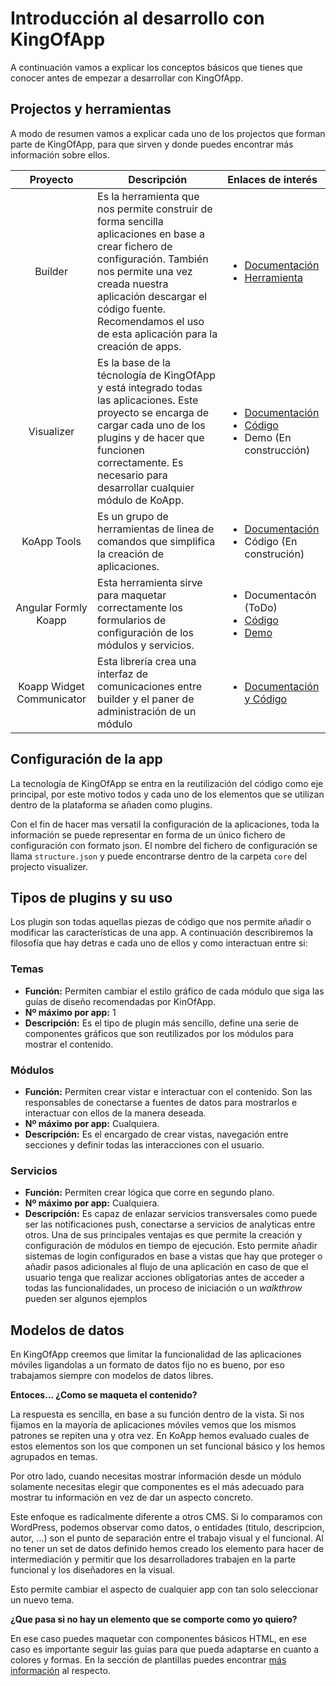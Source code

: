 # Introducción al desarrollo con KingOfApp

A continuación vamos a explicar los conceptos básicos que tienes que conocer antes de empezar a desarrollar con KingOfApp.

## Projectos y herramientas

A modo de resumen vamos a explicar cada uno de los projectos que forman parte de KingOfApp, para que sirven y donde puedes encontrar más información sobre ellos.

| Proyecto   | Descripción | Enlaces de interés |
| :--------: | ----------- | :------------ |
| Builder    | Es la herramienta que nos permite construir de forma sencilla aplicaciones en base a crear fichero de configuración. También nos permite una vez creada nuestra aplicación descargar el código fuente. Recomendamos el uso de esta aplicación para la creación de apps. | <ul><li>[Documentación](spanish/getting_started/builder/readme.md)</li><li>[Herramienta](http://builder.kingofapp.com)</li></ul> |
| Visualizer | Es la base de la técnología de KingOfApp y está integrado todas las aplicaciones. Este proyecto se encarga de cargar cada uno de los plugins y de hacer que funcionen correctamente. Es necesario para desarrollar cualquier módulo de KoApp. | <ul><li>[Documentación](spanish/advance/visualizer/readme.md)</li> <li>[Código](https://github.com/KingofApp/com.kingofapp.visualizer)</li> <li>Demo (En construcción) |
| KoApp Tools | Es un grupo de herramientas de linea de comandos que simplifica la creación de aplicaciones. | <ul><li>[Documentación](spanish/advance/tools/readme.md)</li> <li>Código (En construción)</li></ul> |
| Angular Formly Koapp | Esta herramienta sirve para maquetar correctamente los formularios de configuración de los módulos y servicios. |  <ul><li>Documentacón (ToDo)</li> <li>[Código](https://github.com/KingofApp/angular-formly-templates-koapp)</li><li>[Demo](http://jsbin.com/qiwoxa/edit?html,css,js,output)</li></ul> |
| Koapp Widget Communicator | Esta librería crea una interfaz de comunicaciones entre builder y el paner de administración de un módulo | <ul><li>[Documentación y Código](https://github.com/KingofApp/koapp-widget-communicator)</li></ul> |

## Configuración de la app

La tecnología de KingOfApp se entra en la reutilización del código como eje principal, por este motivo todos y cada uno de los elementos que se utilizan dentro de la plataforma se añaden como plugins.

Con el fin de hacer mas versatil la configuración de la aplicaciones, toda la información se puede representar en forma de un único fichero de configuración con formato json. El nombre del fichero de configuración se llama `structure.json` y puede encontrarse dentro de la carpeta `core` del projecto visualizer.

## Tipos de plugins y su uso

Los plugin son todas aquellas piezas de código que nos permite añadir o modificar las características de una app. A continuación describiremos la filosofía que hay detras e cada uno de ellos y como interactuan entre si:

### Temas

- **Función:** Permiten cambiar el estilo gráfico de cada módulo que siga las guías de diseño recomendadas por KinOfApp.
- **Nº máximo por app:** 1
- **Descripción:** Es el tipo de plugin más sencillo, define una serie de componentes gráficos que son reutilizados por los módulos para mostrar el contenido.

### Módulos

- **Función:** Permiten crear vistar e interactuar con el contenido. Son las responsables de conectarse a fuentes de datos para mostrarlos e interactuar con ellos de la manera deseada.
- **Nº máximo por app:** Cualquiera.
- **Descripción:** Es el encargado de crear vistas, navegación entre secciones y definir todas las interacciones con el usuario.

### Servicios

- **Función:** Permiten crear lógica que corre en segundo plano.
- **Nº máximo por app:** Cualquiera.
- **Descripción:** Es capaz de enlazar servicios transversales como puede ser las notificaciones push, conectarse a servicios de analyticas entre otros. Una de sus principales ventajas es que permite la creación y configuración de módulos en tiempo de ejecución. Esto permite añadir sistemas de login configurados en base a vistas que hay que proteger o añadir pasos adicionales al flujo de una aplicación en caso de que el usuario tenga que realizar acciones obligatorias antes de acceder a todas las funcionalidades, un proceso de iniciación o un *walkthrow* pueden ser algunos ejemplos

## Modelos de datos

En KingOfApp creemos que limitar la funcionalidad de las aplicaciones móviles ligandolas a un formato de datos fijo no es bueno, por eso trabajamos siempre con modelos de datos libres.

**Entoces... ¿Como se maqueta el contenido?**

La respuesta es sencilla, en base a su función dentro de la vista. Si nos fijamos en la mayoría de aplicaciones móviles vemos que los mismos patrones se repiten una y otra vez. En KoApp hemos evaluado cuales de estos elementos son los que componen un set funcional básico y los hemos agrupados en temas.

Por otro lado, cuando necesitas mostrar información desde un módulo solamente necesitas elegir que componentes es el más adecuado para mostrar tu información en vez de dar un aspecto concreto.

Este enfoque es radicalmente diferente a otros CMS. Si lo comparamos con WordPress, podemos observar como datos, o entidades (titulo, descripcion, autor, ...) son el punto de separación entre el trabajo visual y el funcional. Al no tener un set de datos definido hemos creado los elemento para hacer de intermediación y permitir que los desarrolladores trabajen en la parte funcional y los diseñadores en la visual.

Esto permite cambiar el aspecto de cualquier app con tan solo seleccionar un nuevo tema.

**¿Que pasa si no hay un elemento que se comporte como yo quiero?**

En ese caso puedes maquetar con componentes básicos HTML, en ese caso es importante seguir las guias para que pueda adaptarse en cuanto a colores y formas. En la sección de plantillas puedes encontrar [más información](spanish/advance/themes.md) al respecto.
